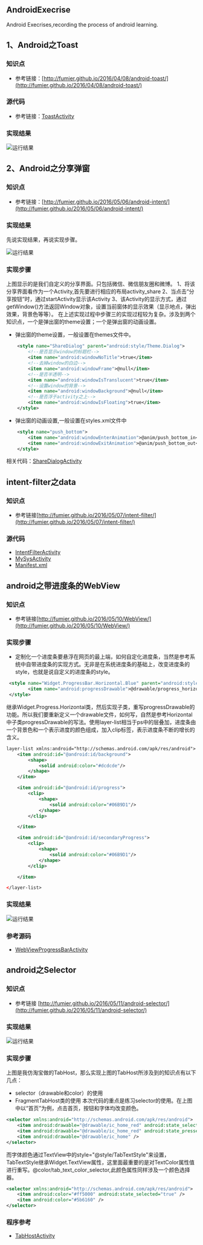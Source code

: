 ## AndroidExecrise
Android Execrises,recording the process of android learning.

## 1、Android之Toast
### 知识点
- 参考链接：[http://fumier.github.io/2016/04/08/android-toast/](http://fumier.github.io/2016/04/08/android-toast/)

### 源代码
- 参考链接：[ToastActivity](https://github.com/fumier/AndroidExecrise/blob/master/app/src/main/java/com/example/fumier/androidexecrise/ToastActivity.java)

### 实现结果

![运行结果](https://github.com/fumier/RepManagement/blob/master/Res/images/AndroidExercises/toast1.PNG)

## 2、Android之分享弹窗
### 知识点
- 参考链接：[http://fumier.github.io/2016/05/06/android-intent/](http://fumier.github.io/2016/05/06/android-intent/)

### 实现结果
先说实现结果，再说实现步骤。

![运行结果](https://github.com/fumier/RepManagement/blob/master/Res/images/AndroidExercises/shareDialog.PNG)

### 实现步骤
上图显示的是我们自定义的分享界面。只包括微信、微信朋友圈和微博。
1、将该分享界面看作为一个Activity,首先要进行相应的布局activity_share
2、当点击“分享按钮”时，通过startActivity显示该Activity
3、该Activity的显示方式，通过getWindow()方法返回Window对象，设置当前窗体的显示效果（显示地点，弹出效果，背景色等等）。
在上述实现过程中步骤三的实现过程较为复杂。涉及到两个知识点，一个是弹出窗的theme设置；一个是弹出窗的动画设置。
- 弹出窗的theme设置，一般设置在themes文件中。
```xml
    <style name="ShareDialog" parent="android:style/Theme.Dialog">
        <!--是否显示window的标题栏-->
        <item name="android:windowNoTitle">true</item>
        <!--去掉window的白边-->
        <item name="android:windowFrame">@null</item>
        <!--是否半透明-->
        <item name="android:windowIsTranslucent">true</item>
        <!--设置window的背景-->
        <item name="android:windowBackground">@null</item>
        <!--是否浮于activity之上-->
        <item name="android:windowIsFloating">true</item>
    </style>
```
- 弹出窗的动画设置,一般设置在styles.xml文件中
```xml
    <style name="push_bottom">
        <item name="android:windowEnterAnimation">@anim/push_bottom_in</item>
        <item name="android:windowExitAnimation">@anim/push_bottom_out</item>
    </style>
```
相关代码：[ShareDialogActivity](https://github.com/fumier/AndroidExecrise/blob/master/app/src/main/java/com/example/fumier/androidexecrise/ShareDialogActivity.java)

## intent-filter之data

### 知识点
- 参考链接[http://fumier.github.io/2016/05/07/intent-filter/](http://fumier.github.io/2016/05/07/intent-filter/)


### 源代码
- [IntentFilterActivity](https://github.com/fumier/AndroidExecrise/blob/master/app/src/main/java/com/example/fumier/androidexecrise/IntentFilterActivity.java)
- [MySysActivity](https://github.com/fumier/AndroidExecrise/blob/master/app/src/main/java/com/example/fumier/androidexecrise/MySysActivity.java)
- [Manifest.xml](https://github.com/fumier/AndroidExecrise/blob/master/app/src/main/AndroidManifest.xml)

## android之带进度条的WebView

### 知识点
- 参考链接[http://fumier.github.io/2016/05/10/WebView/](http://fumier.github.io/2016/05/10/WebView/)

### 实现步骤
- 定制化一个进度条要悬浮在网页的最上端，如何自定化进度条，当然是参考系统中自带进度条的实现方式。无非是在系统进度条的基础上，改变进度条的style，也就是说自定义的进度条的style。

```xml
 <style name="Widget.ProgressBar.Horizontal.Blue" parent="android:style/Widget.ProgressBar.Horizontal">
        <item name="android:progressDrawable">@drawable/progress_horizontal_blue</item>
 </style>
```
继承Widget.Progress.Horizontal类，然后实现子类，重写progressDrawable的功能。所以我们要重新定义一个drawable文件，如何写，自然是参考Horizontal中子类progressDrawable的写法。使用layer-list相当于ps中的层叠加，进度条由一个背景色和一个表示进度的颜色组成，加入clip标签，表示进度条不断的增长的含义。

```xml
layer-list xmlns:android="http://schemas.android.com/apk/res/android">
    <item android:id="@android:id/background">
        <shape>
            <solid android:color="#dcdcde"/>
        </shape>
    </item>

    <item android:id="@android:id/progress">
        <clip>
            <shape>
                <solid android:color="#06B9D1"/>
            </shape>
        </clip>

    </item>

    <item android:id="@android:id/secondaryProgress">
        <clip>
            <shape>
                <solid android:color="#06B9D1"/>
            </shape>
        </clip>

    </item>

</layer-list>
```

### 实现结果
![运行结果](https://github.com/fumier/RepManagement/blob/master/Res/images/AndroidExercises/WebViewWithProgressBar.PNG)

### 参考源码
- [WebViewProgressBarActivity](https://github.com/fumier/AndroidExecrise/blob/master/app/src/main/java/com/example/fumier/androidexecrise/WebViewProgressBarActivity.java)

## android之Selector

### 知识点
- 参考链接 [http://fumier.github.io/2016/05/11/android-selector/](http://fumier.github.io/2016/05/11/android-selector/)

### 实现结果
![运行结果](https://github.com/fumier/RepManagement/blob/master/Res/images/AndroidExercises/WebViewWithProgressBar.PNG)

### 实现步骤
上图是我仿淘宝做的TabHost，那么实现上图的TabHost所涉及到的知识点有以下几点：
- selector（drawable和color）的使用
- FragmentTabHost类的使用
本次代码的重点是练习selector的使用。在上图中以“首页”为例，点击首页，按钮和字体均改变颜色。
```xml
<selector xmlns:android="http://schemas.android.com/apk/res/android">
    <item android:drawable="@drawable/ic_home_red" android:state_selected="true" />
    <item android:drawable="@drawable/ic_home_red" android:state_pressed="true" />
    <item android:drawable="@drawable/ic_home" />
</selector>
```
而字体颜色通过TextView中的style="@style/TabTextStyle"来设置，TabTextStyle继承Widget.TextView属性，这里面最重要的是对TextColor属性值进行重写。<item name="android:textColor">@color/tab_text_color_selector</item>,此颜色属性同样涉及一个颜色选择器。
```xml
<selector xmlns:android="http://schemas.android.com/apk/res/android">
    <item android:color="#ff5000" android:state_selected="true" />
    <item android:color="#5b6160" />
</selector>
```
### 程序参考

- [TabHostActivity](https://github.com/fumier/AndroidExecrise/blob/master/app/src/main/java/com/example/fumier/androidexecrise/TabHostActivity.java) 